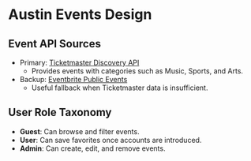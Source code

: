 # Austin Events Design

## Event API Sources
- Primary: [Ticketmaster Discovery API](https://developer.ticketmaster.com/products-and-docs/apis/discovery-api/)
  - Provides events with categories such as Music, Sports, and Arts.
- Backup: [Eventbrite Public Events](https://www.eventbrite.com/platform/api#/)
  - Useful fallback when Ticketmaster data is insufficient.

## User Role Taxonomy
- **Guest**: Can browse and filter events.
- **User**: Can save favorites once accounts are introduced.
- **Admin**: Can create, edit, and remove events.
